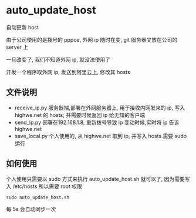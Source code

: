 auto_update_host
================

自动更新 host

由于公司使用的是拨号的 pppoe, 外网 ip 随时在变, git 服务器又放在公司的 server 上

一旦改变了, 我们不知道外网 ip, 就没法使用了

开发一个程序取外网 ip, 发送到阿里云上, 修改其 hosts

## 文件说明

* receive_ip.py 服务器端,部署在外网服务器上, 用于接收内网发来的 ip, 写入 highwe.net 的 hosts; 并需要时候返回 ip 给无知的客户端
* send_ip.py 部署在192.168.1.8, 重新拨号导致 ip 变动时候,实时将 ip 告诉 highwe.net
* save_local.py 个人使用的, 从 highwe.net 取到 ip, 并写入 hosts.需要 sudo 运行

## 如何使用
个人使用只需要以 sudo 方式来执行 auto_update_host.sh 就可以了, 因为需要写入 /etc/hosts 所以需要 root 权限

    sudo auto_update_host.sh

每 5s 会自动同步一次
